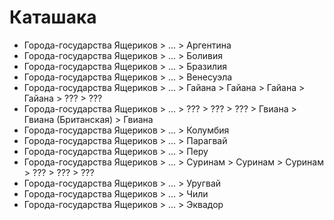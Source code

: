 # Каташака

*   Города-государства Ящериков >   ... >   Аргентина
*   Города-государства Ящериков >   ... >   Боливия
*   Города-государства Ящериков >   ... >   Бразилия
*   Города-государства Ящериков >   ... >   Венесуэла
*   Города-государства Ящериков >   ... >   Гайана              >   Гайана              >   Гайана              >   Гайана              >   ???         >   ???
*   Города-государства Ящериков >   ... >   ???                 >   ???                 >   ???                 >   Гвиана              >   Гвиана (Британская) >   Гвиана
*   Города-государства Ящериков >   ... >   Колумбия
*   Города-государства Ящериков >   ... >   Парагвай
*   Города-государства Ящериков >   ... >   Перу
*   Города-государства Ящериков >   ... >   Суринам             >   Суринам             >   Суринам             >   ???                 >   ???         >   ???
*   Города-государства Ящериков >   ... >   Уругвай
*   Города-государства Ящериков >   ... >   Чили
*   Города-государства Ящериков >   ... >   Эквадор

